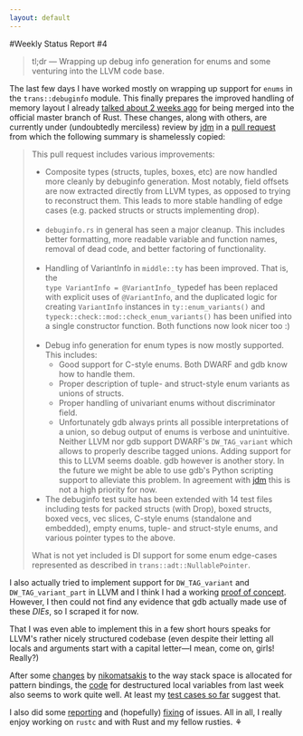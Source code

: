```yaml
---
layout: default
---
```


#Weekly Status Report #4

> tl;dr ― Wrapping up debug info generation for enums and some venturing into the LLVM code base.



The last few days I have worked mostly on wrapping up support for `enums` in the `trans::debuginfo` module. This finally prepares the improved handling of memory layout I already [talked about 2 weeks ago]({{site.url}}/2013/06/28/Status-Update-2.html) for being merged  into the official master branch of Rust. These changes, along with others, are currently under (undoubtedly merciless) review by [jdm](https://github.com/jdm) in a [pull request](https://github.com/mozilla/rust/pull/7710) from which the following summary is shamelessly copied:

> This pull request includes various improvements:
>
> - Composite types (structs, tuples, boxes, etc) are now handled more cleanly by debuginfo generation. Most notably, field offsets are now extracted directly from LLVM types, as opposed to trying to reconstruct them. This leads to more stable handling of edge cases (e.g. packed structs or structs implementing drop).<br><br>
> - `debuginfo.rs` in general has seen a major cleanup. This includes better formatting, more readable variable and function names, removal of dead code, and better factoring of functionality.<br><br>
> - Handling of VariantInfo in `middle::ty` has been improved. That is, the<br>`type VariantInfo = @VariantInfo_` typedef has been replaced with explicit uses of `@VariantInfo`, and the duplicated logic for creating `VariantInfo` instances in `ty::enum_variants()` and `typeck::check::mod::check_enum_variants()` has been unified into a single constructor function. Both functions now look nicer too :)<br><br>
> - Debug info generation for enum types is now mostly supported. This includes:
>   + Good support for C-style enums. Both DWARF and gdb know how to handle them.
>   + Proper description of tuple- and struct-style enum variants as unions of structs.
>   + Proper handling of univariant enums without discriminator field.
>   + Unfortunately gdb always prints all possible interpretations of a union, so debug output of enums is verbose and unintuitive. Neither LLVM nor gdb support DWARF's `DW_TAG_variant` which allows to properly describe tagged unions. Adding support for this to LLVM seems doable. gdb however is another story. In the future we might be able to use gdb's Python scripting support to alleviate this problem. In agreement with [jdm](https://github.com/jdm) this is not a high priority for now.
> - The debuginfo test suite has been extended with 14 test files including tests for packed structs (with Drop), boxed structs, boxed vecs, vec slices, C-style enums (standalone and embedded), empty enums, tuple- and struct-style enums, and various pointer types to the above.
> 
> What is not yet included is DI support for some enum edge-cases represented as described in `trans::adt::NullablePointer`.

I also actually tried to implement support for `DW_TAG_variant` and `DW_TAG_variant_part` in LLVM and I think I had a working [proof of concept](https://github.com/michaelwoerister/rust/commit/b1eb977a0483e23fcf60cfb1b9cf60b15acc4091). However, I then could not find any evidence that gdb actually made use of these _DIEs_, so I scraped it for now.

That I was even able to implement this in a few short hours speaks for LLVM's rather nicely structured codebase (even despite their letting all locals and arguments start with a capital letter―I mean, come on, girls! Really?)

After some [changes](https://github.com/mozilla/rust/commit/2d3262ca7b94b53178daa06fa72d5427584ae842) by [nikomatsakis](https://github.com/nikomatsakis) to the way stack space is allocated for pattern bindings, the [code](https://github.com/michaelwoerister/rust/commit/fdc47f65dc443f2c7419439e44044971bb5f079e) for destructured local variables from last week also seems to work quite well. At least my [test cases so far](https://github.com/michaelwoerister/rust/blob/fdc47f65dc443f2c7419439e44044971bb5f079e/src/test/debug-info/destructured-local.rs) suggest that.

I also did some [reporting](https://github.com/mozilla/rust/issues/7715) and (hopefully) [fixing](https://github.com/mozilla/rust/issues/7712) of issues. All in all, I really enjoy working on `rustc` and with Rust and my fellow rusties. ⚘